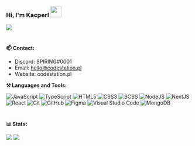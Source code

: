 ### Hi, I'm Kacper! <img width="30px" src="https://raw.githubusercontent.com/iampavangandhi/iampavangandhi/master/gifs/Hi.gif">
![](https://komarev.com/ghpvc/?username=SPIRING&label=PROFILE+VIEWS)<br/>
#

**📫 Contact:**

- Discord: SPIRING#0001
- Email: hello@codestation.pl
- Website: codestation.pl

**⚒ Languages and Tools:**

![JavaScript](https://img.shields.io/badge/-JavaScript-black?style=flat&logo=javascript) 
![TypeScript](https://img.shields.io/badge/-TypeScript-black?style=flat&logo=typescript) 
![HTML5](https://img.shields.io/badge/-HTML-black?style=flat&logo=HTML5) 
![CSS3](https://img.shields.io/badge/-CSS-black?style=flat&logo=CSS3)
![SCSS](https://img.shields.io/badge/-SCSS-black?style=flat&logo=sass)
![NodeJS](https://img.shields.io/badge/-NodeJS-black?style=flat&logo=Node.js)
![NextJS](https://img.shields.io/badge/-NextJS-black?style=flat&logo=next.js)
![React](https://img.shields.io/badge/-React-black?style=flat&logo=react) 
![Git](https://img.shields.io/badge/-Git-black?style=flat&logo=git)
![GitHub](https://img.shields.io/badge/-Github-black?style=flat&logo=github)
![Figma](https://img.shields.io/badge/-Figma-black?style=flat&logo=figma)
![Visual Studio Code](https://img.shields.io/badge/-Visual%20Studio%20Code-black?style=flat&logo=visual-studio-code)
![MongoDB](https://img.shields.io/badge/-MongoDB-black?style=flat&logo=mongodb)

#
**📊 Stats:**

[![](https://github-readme-stats.vercel.app/api?username=SPIRlNG&show_icons=true&theme=tokyonight)](https://github.com/SPIRlNG/github-readme-stats) 
[![](https://github-readme-streak-stats.herokuapp.com/?user=SPIRlNG&theme=tokyonight)](https://github.com/SPIRlNG)
